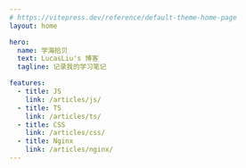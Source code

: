 ```yaml
---
# https://vitepress.dev/reference/default-theme-home-page
layout: home

hero:
  name: 学海拾贝
  text: LucasLiu's 博客
  tagline: 记录我的学习笔记

features:
  - title: JS
    link: /articles/js/
  - title: TS
    link: /articles/ts/
  - title: CSS
    link: /articles/css/
  - title: Nginx
    link: /articles/nginx/
---
```

